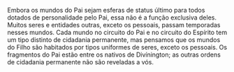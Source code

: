 ﻿Embora os mundos do Pai sejam esferas de status último para todos dotados de personalidade pelo Pai, essa não é a função exclusiva deles. Muitos seres e entidades outras, exceto os pessoais, passam temporadas nesses mundos. Cada mundo no circuito do Pai e no circuito do Espírito tem um tipo distinto de cidadania permanente, mas pensamos que os mundos do Filho são habitados por tipos uniformes de seres, exceto os pessoais. Os fragmentos do Pai estão entre os nativos de Divínington; as outras ordens de cidadania permanente não são reveladas a vós.